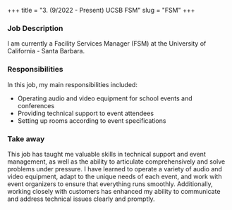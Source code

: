 +++
title = "3. (9/2022 - Present) UCSB FSM"
slug = "FSM"
+++

### Job Description

I am currently a Facility Services Manager (FSM) at the University of California - Santa Barbara.

### Responsibilities

In this job, my main responsibilities included:
- Operating audio and video equipment for school events and conferences
- Providing technical support to event attendees
- Setting up rooms according to event specifications

### Take away

This job has taught me valuable skills in technical support and event management, as well as the ability to articulate comprehensively and solve problems under pressure. I have learned to operate a variety of audio and video equipment, adapt to the unique needs of each event, and work with event organizers to ensure that everything runs smoothly. Additionally, working closely with customers has enhanced my ability to communicate and address technical issues clearly and promptly.